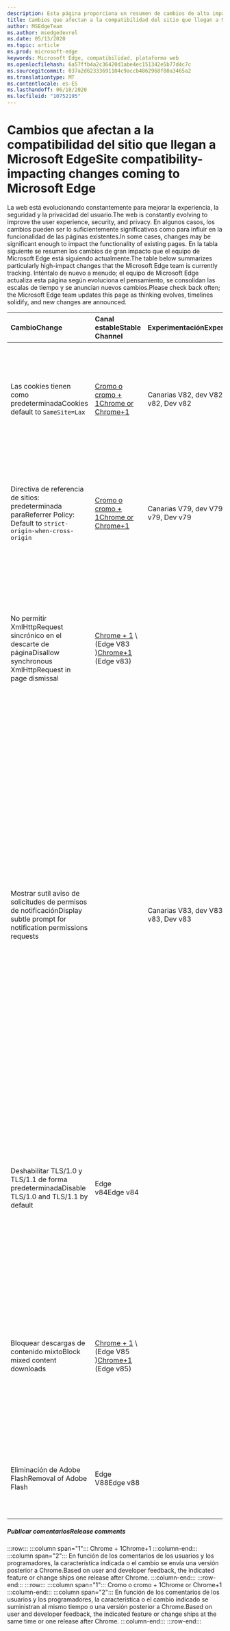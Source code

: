 ```yaml
---
description: Esta página proporciona un resumen de cambios de alto impacto que podrían afectar a la compatibilidad del sitio
title: Cambios que afectan a la compatibilidad del sitio que llegan a Microsoft Edge
author: MSEdgeTeam
ms.author: msedgedevrel
ms.date: 05/13/2020
ms.topic: article
ms.prod: microsoft-edge
keywords: Microsoft Edge, compatibilidad, plataforma web
ms.openlocfilehash: 6a57ffb4a2c36420d1abe4ec151342e5b77d4c7c
ms.sourcegitcommit: 037a2d62333691104c9accb4862968f80a3465a2
ms.translationtype: MT
ms.contentlocale: es-ES
ms.lasthandoff: 06/18/2020
ms.locfileid: "10752195"
---
```

# <span data-ttu-id="4fc22-104">Cambios que afectan a la compatibilidad del sitio que llegan a Microsoft Edge</span><span class="sxs-lookup"><span data-stu-id="4fc22-104">Site compatibility-impacting changes coming to Microsoft Edge</span></span>  

<span data-ttu-id="4fc22-105">La web está evolucionando constantemente para mejorar la experiencia, la seguridad y la privacidad del usuario.</span><span class="sxs-lookup"><span data-stu-id="4fc22-105">The web is constantly evolving to improve the user experience, security, and privacy.</span></span>  <span data-ttu-id="4fc22-106">En algunos casos, los cambios pueden ser lo suficientemente significativos como para influir en la funcionalidad de las páginas existentes.</span><span class="sxs-lookup"><span data-stu-id="4fc22-106">In some cases, changes may be significant enough to impact the functionality of existing pages.</span></span>  <span data-ttu-id="4fc22-107">En la tabla siguiente se resumen los cambios de gran impacto que el equipo de Microsoft Edge está siguiendo actualmente.</span><span class="sxs-lookup"><span data-stu-id="4fc22-107">The table below summarizes particularly high-impact changes that the Microsoft Edge team is currently tracking.</span></span>  <span data-ttu-id="4fc22-108">Inténtalo de nuevo a menudo; el equipo de Microsoft Edge actualiza esta página según evoluciona el pensamiento, se consolidan las escalas de tiempo y se anuncian nuevos cambios.</span><span class="sxs-lookup"><span data-stu-id="4fc22-108">Please check back often; the Microsoft Edge team updates this page as thinking evolves, timelines solidify, and new changes are announced.</span></span>  

| <span data-ttu-id="4fc22-109">Cambio</span><span class="sxs-lookup"><span data-stu-id="4fc22-109">Change</span></span> | <span data-ttu-id="4fc22-110">Canal estable</span><span class="sxs-lookup"><span data-stu-id="4fc22-110">Stable Channel</span></span> | <span data-ttu-id="4fc22-111">Experimentación</span><span class="sxs-lookup"><span data-stu-id="4fc22-111">Experimentation</span></span> | <span data-ttu-id="4fc22-112">Información adicional</span><span class="sxs-lookup"><span data-stu-id="4fc22-112">Additional information</span></span> |  
|:--- |:--- |:--- |:--- |
| <span data-ttu-id="4fc22-113">Las cookies tienen como predeterminada</span><span class="sxs-lookup"><span data-stu-id="4fc22-113">Cookies default to</span></span> `SameSite=Lax` | [<span data-ttu-id="4fc22-114">Cromo o cromo + 1</span><span class="sxs-lookup"><span data-stu-id="4fc22-114">Chrome or Chrome+1</span></span>](#release-comments)  | <span data-ttu-id="4fc22-115">Canarias V82, dev V82</span><span class="sxs-lookup"><span data-stu-id="4fc22-115">Canary v82, Dev v82</span></span> | <span data-ttu-id="4fc22-116">Este cambio sucede en el proyecto de cromo, en el que se basa Microsoft Edge.</span><span class="sxs-lookup"><span data-stu-id="4fc22-116">This change is happening in the Chromium project, on which Microsoft Edge is based.</span></span>  <span data-ttu-id="4fc22-117">Para obtener más información, incluida la escala de tiempo planeada por Google para este cambio, revise la entrada de estado de la [plataforma de cromo][ChromePlatformStatus5088147346030592].</span><span class="sxs-lookup"><span data-stu-id="4fc22-117">For more information, including the planned timeline by Google for this change, please review the [Chrome Platform Status entry][ChromePlatformStatus5088147346030592].</span></span>  |  
| <span data-ttu-id="4fc22-118">Directiva de referencia de sitios: predeterminada para</span><span class="sxs-lookup"><span data-stu-id="4fc22-118">Referrer Policy: Default to</span></span> `strict-origin-when-cross-origin` | [<span data-ttu-id="4fc22-119">Cromo o cromo + 1</span><span class="sxs-lookup"><span data-stu-id="4fc22-119">Chrome or Chrome+1</span></span>](#release-comments)  | <span data-ttu-id="4fc22-120">Canarias V79, dev V79</span><span class="sxs-lookup"><span data-stu-id="4fc22-120">Canary v79, Dev v79</span></span> | <span data-ttu-id="4fc22-121">Este cambio sucede en el proyecto de cromo, en el que se basa Microsoft Edge.</span><span class="sxs-lookup"><span data-stu-id="4fc22-121">This change is happening in the Chromium project, on which Microsoft Edge is based.</span></span>  <span data-ttu-id="4fc22-122">Para obtener más información, incluida la escala de tiempo planeada por Google para este cambio, revise la entrada de estado de la [plataforma de cromo][ChromePlatformStatus6251880185331712].</span><span class="sxs-lookup"><span data-stu-id="4fc22-122">For more information, including the planned timeline by Google for this change, please review the [Chrome Platform Status entry][ChromePlatformStatus6251880185331712].</span></span>  |  
| <span data-ttu-id="4fc22-123">No permitir XmlHttpRequest sincrónico en el descarte de página</span><span class="sxs-lookup"><span data-stu-id="4fc22-123">Disallow synchronous XmlHttpRequest in page dismissal</span></span> | <span data-ttu-id="4fc22-124">[Chrome + 1](#release-comments) \ (Edge V83 \)</span><span class="sxs-lookup"><span data-stu-id="4fc22-124">[Chrome+1](#release-comments) \(Edge v83\)</span></span> |  | <span data-ttu-id="4fc22-125">Este cambio sucede en el proyecto de cromo, en el que se basa Microsoft Edge.</span><span class="sxs-lookup"><span data-stu-id="4fc22-125">This change is happening in the Chromium project, on which Microsoft Edge is based.</span></span>  <span data-ttu-id="4fc22-126">El cromo coincidente, Microsoft Edge ofrece una directiva de grupo para deshabilitar este cambio hasta Edge 88.</span><span class="sxs-lookup"><span data-stu-id="4fc22-126">Matching Chrome, Microsoft Edge offers a Group Policy to disable this change until Edge 88.</span></span>  <span data-ttu-id="4fc22-127">Para obtener más información, incluida la escala de tiempo planeada por Google para este cambio, revise la entrada de estado de la [plataforma de cromo][ChromePlatformStatus4664843055398912].</span><span class="sxs-lookup"><span data-stu-id="4fc22-127">For more information, including the planned timeline by Google for this change, please review the [Chrome Platform Status entry][ChromePlatformStatus4664843055398912].</span></span>  |  
| <span data-ttu-id="4fc22-128">Mostrar sutil aviso de solicitudes de permisos de notificación</span><span class="sxs-lookup"><span data-stu-id="4fc22-128">Display subtle prompt for notification permissions requests</span></span> |  | <span data-ttu-id="4fc22-129">Canarias V83, dev V83</span><span class="sxs-lookup"><span data-stu-id="4fc22-129">Canary v83, Dev v83</span></span> | <span data-ttu-id="4fc22-130">Ahora, los usuarios pueden optar por no molestar las solicitudes de notificación en `edge://settings/content/notifications` .</span><span class="sxs-lookup"><span data-stu-id="4fc22-130">Users may now opt into Quiet Notification Requests in `edge://settings/content/notifications`.</span></span>  <span data-ttu-id="4fc22-131">Con esta opción habilitada, Microsoft Edge muestra un icono de solicitud sutil en la barra de direcciones para los sitios que solicitan que los usuarios envíen notificaciones futuras a través de la `Notifications` `Push` API o.</span><span class="sxs-lookup"><span data-stu-id="4fc22-131">With this setting enabled, Microsoft Edge displays a subtle request icon in the address bar for sites which request to send users future notifications using the `Notifications` or `Push` API.</span></span>  <span data-ttu-id="4fc22-132">Este icono sutil reemplaza la solicitud de permiso de control flotante.</span><span class="sxs-lookup"><span data-stu-id="4fc22-132">This subtle icon replaces the flyout permission prompt.</span></span>  <span data-ttu-id="4fc22-133">Un experimento en la Canarias y el desarrollo activa este comportamiento de forma predeterminada para algunos usuarios en todos los sitios que solicitan permisos de notificaciones.</span><span class="sxs-lookup"><span data-stu-id="4fc22-133">An experiment in Canary and Dev turns this behavior on by default for some users, on all sites that request notifications permissions.</span></span>  <span data-ttu-id="4fc22-134">Los usuarios pueden dejar de participar `edge://settings/content/notifications` .</span><span class="sxs-lookup"><span data-stu-id="4fc22-134">Users may opt out in `edge://settings/content/notifications`.</span></span>  <span data-ttu-id="4fc22-135">En el futuro, el equipo de Microsoft Edge puede explorar la visualización de la indicación de control flotante en situaciones específicas, en función de los comportamientos del usuario y otros datos introducidos.</span><span class="sxs-lookup"><span data-stu-id="4fc22-135">In the future, the Microsoft edge team may explore displaying the flyout prompt in specific situations based on user behaviors and other input.</span></span>  |  
| <span data-ttu-id="4fc22-136">Deshabilitar TLS/1.0 y TLS/1.1 de forma predeterminada</span><span class="sxs-lookup"><span data-stu-id="4fc22-136">Disable TLS/1.0 and TLS/1.1 by default</span></span> | <span data-ttu-id="4fc22-137">Edge v84</span><span class="sxs-lookup"><span data-stu-id="4fc22-137">Edge v84</span></span> |  | <span data-ttu-id="4fc22-138">Para ayudar a descubrir los sitios afectados, puedes establecer la `edge://flags/#display-legacy-tls-warnings` marca para hacer que Microsoft Edge muestre un aviso "no seguro" de no bloqueo al cargar páginas que requieran protocolos TLS heredados.</span><span class="sxs-lookup"><span data-stu-id="4fc22-138">To help discover impacted sites, you may set the `edge://flags/#display-legacy-tls-warnings` flag to cause Microsoft Edge to display a non-blocking "Not Secure" notice when loading pages that require legacy TLS protocols.</span></span>  <span data-ttu-id="4fc22-139">La Directiva de grupo [SSLMinVersion][DeployedEdgePoliciesSSLMinVersion] permite volver a habilitar TLS/1.0 y TLS/1.1; la política estará disponible hasta el borde 88.</span><span class="sxs-lookup"><span data-stu-id="4fc22-139">The [SSLMinVersion][DeployedEdgePoliciesSSLMinVersion] Group Policy permits re-enabling of TLS/1.0 and TLS/1.1; the policy remains available until Edge 88.</span></span>  |  
| <span data-ttu-id="4fc22-140">Bloquear descargas de contenido mixto</span><span class="sxs-lookup"><span data-stu-id="4fc22-140">Block mixed content downloads</span></span> | <span data-ttu-id="4fc22-141">[Chrome + 1](#release-comments) \ (Edge V85 \)</span><span class="sxs-lookup"><span data-stu-id="4fc22-141">[Chrome+1](#release-comments) \(Edge v85\)</span></span>  |  | <span data-ttu-id="4fc22-142">Este cambio sucede en el proyecto de cromo, en el que se basa Microsoft Edge.</span><span class="sxs-lookup"><span data-stu-id="4fc22-142">This change is happening in the Chromium project, on which Microsoft Edge is based.</span></span>  <span data-ttu-id="4fc22-143">Para obtener más información, incluida la escala de tiempo planeada por Google para este cambio, revise la [entrada de blog de seguridad de Google][GoogleBlogSecurity20200206].</span><span class="sxs-lookup"><span data-stu-id="4fc22-143">For more information, including the planned timeline by Google for this change, please review the [Google security blog entry][GoogleBlogSecurity20200206].</span></span>  <span data-ttu-id="4fc22-144">La programación de lanzamiento de Microsoft sobre tipos de archivo para advertir o bloquear está planificada para una versión posterior a Chrome.</span><span class="sxs-lookup"><span data-stu-id="4fc22-144">The Microsoft rollout schedule on file types to warn or block is planned for one release after Chrome.</span></span>  |  
| <span data-ttu-id="4fc22-145">Eliminación de Adobe Flash</span><span class="sxs-lookup"><span data-stu-id="4fc22-145">Removal of Adobe Flash</span></span> | <span data-ttu-id="4fc22-146">Edge V88</span><span class="sxs-lookup"><span data-stu-id="4fc22-146">Edge v88</span></span>  |  | <span data-ttu-id="4fc22-147">Este cambio sucede en el proyecto de cromo, en el que se basa Microsoft Edge.</span><span class="sxs-lookup"><span data-stu-id="4fc22-147">This change is happening in the Chromium project, on which Microsoft Edge is based.</span></span>  <span data-ttu-id="4fc22-148">Para obtener más información, consulta la [Guía básica de cromo de Adobe Flash](https://www.chromium.org/flash-roadmap#TOC-Flash-Support-Removed-from-Chromium-Target:-Chrome-88---Jan-2021-).</span><span class="sxs-lookup"><span data-stu-id="4fc22-148">For more information, please review the [Adobe Flash Chromium Roadmap](https://www.chromium.org/flash-roadmap#TOC-Flash-Support-Removed-from-Chromium-Target:-Chrome-88---Jan-2021-).</span></span>  | 
##### <span data-ttu-id="4fc22-149">Publicar comentarios</span><span class="sxs-lookup"><span data-stu-id="4fc22-149">Release comments</span></span>  

:::row:::
   :::column span="1":::
      <span data-ttu-id="4fc22-150">Chrome + 1</span><span class="sxs-lookup"><span data-stu-id="4fc22-150">Chrome+1</span></span>
   :::column-end:::
   :::column span="2":::
      <span data-ttu-id="4fc22-151">En función de los comentarios de los usuarios y los programadores, la característica indicada o el cambio se envía una versión posterior a Chrome.</span><span class="sxs-lookup"><span data-stu-id="4fc22-151">Based on user and developer feedback, the indicated feature or change ships one release after Chrome.</span></span>
   :::column-end:::
:::row-end:::
:::row:::
   :::column span="1":::
      <span data-ttu-id="4fc22-152">Cromo o cromo + 1</span><span class="sxs-lookup"><span data-stu-id="4fc22-152">Chrome or Chrome+1</span></span>
   :::column-end:::
   :::column span="2":::
      <span data-ttu-id="4fc22-153">En función de los comentarios de los usuarios y los programadores, la característica o el cambio indicado se suministran al mismo tiempo o una versión posterior a Chrome.</span><span class="sxs-lookup"><span data-stu-id="4fc22-153">Based on user and developer feedback, the indicated feature or change ships at the same time or one release after Chrome.</span></span>
   :::column-end:::
:::row-end:::


<!-- image links -->  

<!-- links -->  

[DeployedEdgePoliciesSSLMinVersion]: /deployedge/microsoft-edge-policies#sslversionmin "SSLVersionMin-Microsoft Edge-directivas"  

[ChromePlatformStatus4664843055398912]: https://www.chromestatus.com/feature/4664843055398912 "No permitir la sincronización de XHR en la página de estado de la plataforma JavaScript-Chrome"  
[ChromePlatformStatus5088147346030592]: https://www.chromestatus.com/feature/5088147346030592 "Cookies de forma predeterminada en SameSite = LAX: estado de la plataforma Chrome"  
[ChromePlatformStatus6251880185331712]: https://www.chromestatus.com/feature/6251880185331712 "Directiva de sitios de referencia: valor predeterminado para el estado de la plataforma de origen de los cruces"  

[GoogleBlogSecurity20200206]: https://security.googleblog.com/2020/02/protecting-users-from-insecure_6.html "Proteger a los usuarios de descargas no seguras en Google Chrome-blog de seguridad en línea de Google"  
